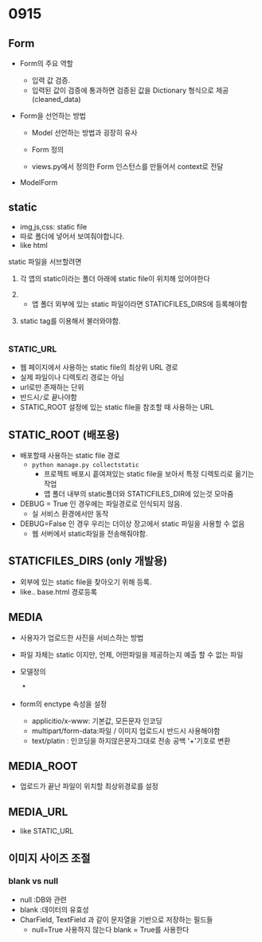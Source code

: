 # 0915

## Form

* Form의 주요 역할
  * 입력 값 검증.
  * 입력된 값이 검증에 통과하면 검증된 값을 Dictionary 형식으로 제공(cleaned_data)



* Form을 선언하는 방법

  * Model 선언하는 방법과 굉장히 유사

  * Form 정의
  * views.py에서 정의한 Form 인스턴스를 만들어서 context로 전달



* ModelForm 



## static

* img,js,css: static file
* 따로 폴더에 넣어서 보여줘야합니다. 
* like html



static 파일을 서브할려면

1. 각 앱의 static이라는 폴더 아래에 static file이 위치해 있어야한다
2. * 앱 폴더 외부에 있는 static 파일이라면 STATICFILES_DIRS에 등록해야함 

2. static tag를 이용해서 불러와야함.

```

```







### STATIC_URL

* 웹 페이지에서 사용하는 static file의 최상위 URL 경로 
* 실제 파일이나 디렉토리 경로는 아님
* url로만 존재하는 단위
* 반드시`/`로 끝나야함
* STATIC_ROOT 설정에 있는 static file을 참조할 때 사용하는 URL



## STATIC_ROOT (배포용)

* 배포할때 사용하는 static file 경로
  * `python manage.py collectstatic`
    * 프로젝트 배포시 흩여져있는 static file을 보아서 특정 디렉토리로 옮기는 작업
    * 앱 폴더 내부의 static폴더와 STATICFILES_DIR에 있는것 모아줌
* DEBUG = True 인 경우에는 파일경로로 인식되지 않음.
  	* 실 서비스 환경에서만 동작
 * DEBUG=False 인 경우 우리는 더이상 장고에서 static 파일을 사용할 수 없음 
   	* 웹 서버에서 static파일을 전송해줘야함.





## STATICFILES_DIRS (only 개발용)

* 외부에 있는 static file을 찾아오기 위해 등록.
* like.. base.html 경로등록



## MEDIA

* 사용자가 업로드한 사진을 서비스하는 방법

* 파일 자체는 static 이지만, 언제, 어떤파일을 제공하는지 예츨 할 수 없는 파일

* 모델정의

  ​	*

* form의 enctype 속성을 설정
  * applicitio/x-www: 기본값, 모든문자 인코딩
  * multipart/form-data:파일 / 이미지 업로드시 반드시 사용해야함
  * text/platin : 인코딩을 하지않은문자그대로 전송 공백 '+'기호로 변환





## MEDIA_ROOT

* 업로드가 끝난 파일이 위치할 최상위경로를 설정 

## MEDIA_URL

* like STATIC_URL





## 이미지 사이즈 조절









### blank vs null

* null :DB와 관련
* blank :데이터의 유효성
* CharField, TextField 과 같이 문자열을 기반으로 저장하는 필드들
  * null=True 사용하지 않는다 blank = True를 사용한다 